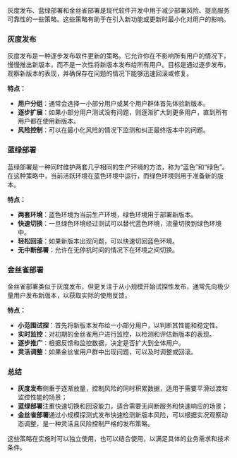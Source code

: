 灰度发布、蓝绿部署和金丝雀部署是现代软件开发中用于减少部署风险、提高服务可靠性的一些策略。这些策略有助于在引入新功能或更新时最小化对用户的影响。

### 灰度发布
灰度发布是一种逐步发布软件更新的策略。它允许你在不影响所有用户的情况下，慢慢推出新版本，而不是一次性将新版本发布给所有用户。目标是通过逐步发布，观察新版本的表现，并确保存在问题的情况下能够迅速回滚或修复。

**特点：**

+ **用户分组**：通常会选择一小部分用户或某个用户群体首先体验新版本。
+ **逐步扩展**：如果小部分用户测试没有问题，则逐渐扩大到更多用户，直到所有用户都在使用新版本。
+ **风险控制**：可以在最小化风险的情况下监测和纠正最终版本中的问题。

### 蓝绿部署
蓝绿部署是一种同时维护两套几乎相同的生产环境的方法，称为“蓝色”和“绿色”。在这种策略中，当前活跃环境在蓝色环境中运行，而绿色环境则用于准备新的版本。

**特点：**

+ **两套环境**：蓝色环境为当前生产环境，绿色环境用于部署新版本。
+ **快速切换**：一旦绿色环境经过测试可以替代蓝色环境，流量切换到绿色环境中。
+ **轻松回滚**：如果新版本出现问题，可以快速切回蓝色环境。
+ **无中断部署**：允许在无停机时间的情况下在环境之间切换。

### 金丝雀部署
金丝雀部署类似于灰度发布，但更关注于从小规模开始试探性发布，通常先向极少量用户发布新版本，以获取实际的使用反馈。

**特点：**

+ **小范围试探**：首先将新版本发布给一小部分用户，以判断其性能和稳定性。
+ **实时监控**：对初期的金丝雀用户进行监控，以检测和评估新版本的表现。
+ **逐步推广**：根据反馈和监控数据，决定是否扩大到全体用户。
+ **灵活调整**：如果金丝雀用户群中出现问题，可以及时调整或回滚。

### 总结
+ **灰度发布**侧重于逐渐放量，控制风险的同时积累数据，适用于需要平滑过渡和监控性能的场景；
+ **蓝绿部署**注重快速切换和回滚能力，适合需要无间断服务和快速响应的场景；
+ **金丝雀部署**通过小规模探测式发布快速检测新版本风险，可以根据实况观察动态调整，是一种灵活且风险控制严格的发布策略。

这些策略在实施时可以独立使用，也可以结合使用，以满足具体的业务需求和技术条件。

